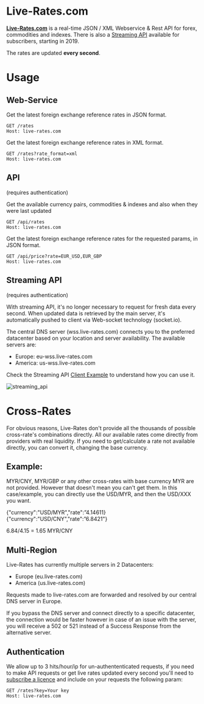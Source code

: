 # Live-Rates.com

[**Live-Rates.com**](https://www.live-rates.com/) is a real-time JSON / XML Webservice & Rest API for forex, commodities and indexes. There is also a [Streaming API](#streaming-api) available for subscribers, starting in 2019.

The rates are updated **every second**.

# Usage

## Web-Service

Get the latest foreign exchange reference rates in JSON format.

```http
GET /rates
Host: live-rates.com
```

Get the latest foreign exchange reference rates in XML format.

```http
GET /rates?rate_format=xml
Host: live-rates.com
```

## API 
(requires authentication)

Get the available currency pairs, commodities & indexes and also when they were last updated

```http
GET /api/rates
Host: live-rates.com
```

Get the latest foreign exchange reference rates for the requested params, in JSON format.

```http
GET /api/price?rate=EUR_USD,EUR_GBP
Host: live-rates.com
```

## Streaming API
(requires authentication)

With streaming API, it's no longer necessary to request for fresh data every second. 
When updated data is retrieved by the main server, it's automatically pushed to client via Web-socket technology (socket.io).

The central DNS server (wss.live-rates.com) connects you to the preferred datacenter based on your location and server availability. The available servers are:

* Europe: eu-wss.live-rates.com
* America: us-wss.live-rates.com

Check the Streaming API [Client Example](https://github.com/Live-Rates/live-rates.com/blob/master/examples/streaming_client.js) to understand how you can use it.

![streaming_api](https://thumbs.gfycat.com/RecklessBountifulAtlanticbluetang-size_restricted.gif)


# Cross-Rates

For obvious reasons, Live-Rates don't provide all the thousands of possible cross-rate's combinations directly. All our available rates come directly from providers with real liquidity. If you need to get/calculate a rate not available directly, you can convert it, changing the base currency.

## Example:
MYR/CNY, MYR/GBP or any other cross-rates with base currency MYR are not provided. However that doesn't mean you can't get them. In this case/example, you can directly use the USD/MYR, and then the USD/XXX you want.

{"currency":"USD/MYR","rate":”4.14611}
{"currency":"USD/CNY","rate":”6.8421"}

6.84/4.15 = 1.65 MYR/CNY

## Multi-Region
Live-Rates has currently multiple servers in 2 Datacenters: 
* Europe (eu.live-rates.com)
* America (us.live-rates.com)

Requests made to live-rates.com are forwarded and resolved by our central DNS server in Europe.

If you bypass the DNS server and connect directly to a specific datacenter, the connection would be faster however in case of an issue with the server, you will receive a 502 or 521 instead of a Success Response from the alternative server.

## Authentication

We allow up to 3 hits/hour/ip for un-authententicated requests, if you need to make API requests or get live rates updated every second you'll need to [subscribe a licence](https://www.live-rates.com/checkout) and include on your requests the following param:


```http
GET /rates?key=Your key
Host: live-rates.com
```
